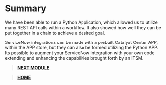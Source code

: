 # Summary

We have been able to run a Python Application, which allowed us to utilize many REST API calls within a workflow. It also showed how well they can be put together in a chain to achieve a desired goal. 

ServiceNow integrations can be made with a prebuilt Catalyst Center APP, within the APP store, but they can also be formed utilizing the Python APP. Its possible to augment your ServiceNow integration with your own code extending and enhancing the capabilities brought forth by an ITSM.

> [**NEXT MODULE**](../dnac-9-ansible/01-intro.md)

> [**HOME**](../README.md)